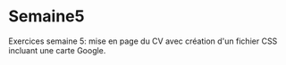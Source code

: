 # Semaine5
Exercices semaine 5: mise en page du CV avec création d'un fichier CSS incluant une carte Google.
